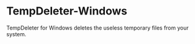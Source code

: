 # TempDeleter-Windows
TempDeleter for Windows deletes the useless temporary files from your system.
